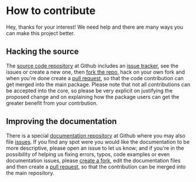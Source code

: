 # How to contribute

Hey, thanks for your interest! We need help and there are many ways you can
make this project better.

## Hacking the source

The [source code repository][1] at Github includes an [issue tracker][2], see
the issues or create a new one, then [fork the repo][5], hack on your own fork
and when you're done create a [pull request][6], so that the code contribution
can get merged into the main package. Please note that not all contributions
can be accepted into the core, so please be very explicit on justifying the
proposed change and on explaining how the package users can get the greater
benefit from your contrbution.

## Improving the documentation

There is a special [documentation repository][3] at Github where you may also
file [issues][4]. If you find any spot were you would like the documentation to
be more descriptive, please open an issue to let us know; and if you're in the
possibility of helping us fixing errors, typos, code examples or even
documentation issues, please [create a fork][5], edit the documentation files
and then create a [pull request][6], so that the contribution can be merged
into the main repository.

[1]: https://github.com/upper/db
[2]: https://github.com/upper/db/issues
[3]: https://github.com/upper/docs/
[4]: https://github.com/upper/docs/issues
[5]: https://help.github.com/articles/fork-a-repo
[6]: https://help.github.com/articles/fork-a-repo#pull-requests
